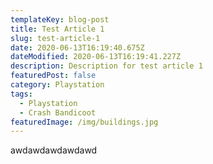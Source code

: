 ```yaml
---
templateKey: blog-post
title: Test Article 1
slug: test-article-1
date: 2020-06-13T16:19:40.675Z
dateModified: 2020-06-13T16:19:41.227Z
description: Description for test article 1
featuredPost: false
category: Playstation
tags:
  - Playstation
  - Crash Bandicoot
featuredImage: /img/buildings.jpg
---
```


awdawdawdawdawd
